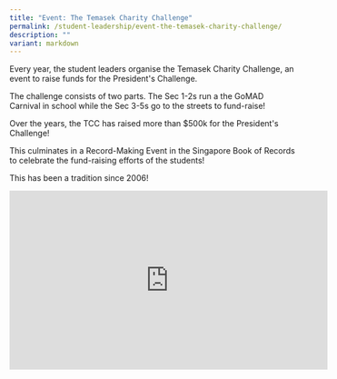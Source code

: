 ```yaml
---
title: "Event: The Temasek Charity Challenge"
permalink: /student-leadership/event-the-temasek-charity-challenge/
description: ""
variant: markdown
---
```

Every year, the student leaders organise the Temasek Charity Challenge, an event to raise funds for the President's Challenge.  

The challenge consists of two parts. The Sec 1-2s run a the GoMAD Carnival in school while the Sec 3-5s go to the streets to fund-raise!

Over the years, the TCC has raised more than $500k for the President's Challenge!

This culminates in a Record-Making Event in the Singapore Book of Records to celebrate the fund-raising efforts of the students!  

This has been a tradition since 2006!

<iframe allowfullscreen="" allow="accelerometer; autoplay; clipboard-write; encrypted-media; gyroscope; picture-in-picture; web-share" frameborder="0" title="YouTube video player" src="https://www.youtube.com/embed/Bd_wG6tjXHM?si=N0GNb3CkNFuKHXD1" height="315" width="560"></iframe>